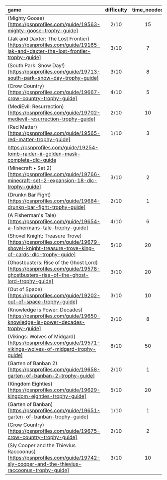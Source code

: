 | **game** | **difficulty** | **time_needed** |
|:--------|:--------:|:-------:
| (Mighty Goose)[https://psnprofiles.com/guide/19563-mighty-goose-trophy-guide] | 2/10 | 15 |
| (Jak and Daxter: The Lost Frontier)[https://psnprofiles.com/guide/19165-jak-and-daxter-the-lost-frontier-trophy-guide] | 3/10 | 7 |
| (South Park: Snow Day!)[https://psnprofiles.com/guide/19713-south-park-snow-day-trophy-guide] | 3/10 | 8 |
| (Crow Country)[https://psnprofiles.com/guide/19667-crow-country-trophy-guide] | 4/10 | 5 |
| (MediEvil: Resurrection)[https://psnprofiles.com/guide/19702-medievil-resurrection-trophy-guide] | 2/10 | 10 |
| (Red Matter)[https://psnprofiles.com/guide/19565-red-matter-trophy-guide] | 1/10 | 3 |
| https://psnprofiles.com/guide/19254-tomb-raider-ii-golden-mask-complete-dlc-guide |  |  |
| (Minecraft • Set 2)[https://psnprofiles.com/guide/19766-minecraft-set-2-expansion-18-dlc-trophy-guide] | 3/10 | 2 |
| (Drunkn Bar Fight)[https://psnprofiles.com/guide/19684-drunkn-bar-fight-trophy-guide] | 2/10 | 1 |
| (A Fisherman's Tale)[https://psnprofiles.com/guide/19654-a-fishermans-tale-trophy-guide] | 4/10 | 6 |
| (Shovel Knight: Treasure Trove)[https://psnprofiles.com/guide/19679-shovel-knight-treasure-trove-king-of-cards-dlc-trophy-guide] | 5/10 | 20 |
| (Ghostbusters: Rise of the Ghost Lord)[https://psnprofiles.com/guide/19578-ghostbusters-rise-of-the-ghost-lord-trophy-guide] | 3/10 | 20 |
| (Out of Space)[https://psnprofiles.com/guide/19202-out-of-space-trophy-guide] | 3/10 | 10 |
| (Knowledge is Power: Decades)[https://psnprofiles.com/guide/19650-knowledge-is-power-decades-trophy-guide] | 2/10 | 8 |
| (Vikings: Wolves of Midgard)[https://psnprofiles.com/guide/19571-vikings-wolves-of-midgard-trophy-guide] | 8/10 | 50 |
| (Garten of Banban 2)[https://psnprofiles.com/guide/19658-garten-of-banban-2-trophy-guide] | 2/10 | 1 |
| (Kingdom Eighties)[https://psnprofiles.com/guide/19629-kingdom-eighties-trophy-guide] | 5/10 | 20 |
| (Garten of Banban)[https://psnprofiles.com/guide/19651-garten-of-banban-trophy-guide] | 1/10 | 1 |
| (Crow Country)[https://psnprofiles.com/guide/19675-crow-country-trophy-guide] | 2/10 | 2 |
| (Sly Cooper and the Thievius Raccoonus)[https://psnprofiles.com/guide/19742-sly-cooper-and-the-thievius-raccoonus-trophy-guide] | 3/10 | 10 |
